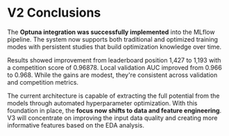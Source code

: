 # V2 Conclusions

The **Optuna integration was successfully implemented** into the MLflow pipeline. The system now supports both traditional and optimized training modes with persistent studies that build optimization knowledge over time.

Results showed improvement from leaderboard position 1,427 to 1,193 with a competition score of 0.96878. Local validation AUC improved from 0.966 to 0.968. While the gains are modest, they're consistent across validation and competition metrics.

The current architecture is capable of extracting the full potential from the models through automated hyperparameter optimization. With this foundation in place, the **focus now shifts to data and feature engineering**. V3 will concentrate on improving the input data quality and creating more informative features based on the EDA analysis.